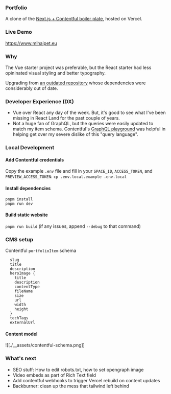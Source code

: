 ### Portfolio
A clone of the [Next.js + Contentful boiler plate](https://github.com/vercel/next.js/tree/canary/examples/cms-contentful), hosted on Vercel.

### Live Demo
https://www.mihaipet.eu

### Why
The Vue starter project was preferable, but the React starter had less opininated visual styling and better typography.

Upgrading from [an outdated repository](https://github.com/jericho1ne/react-portfolio) whose dependencies were considerably out of date.

### Developer Experience (DX)
- Vue over React any day of the week. But, it's good to see what I've been missing in React Land for the past couple of years.
- Not a huge fan of GraphQL, but the queries were easily updated to match my item schema. Contentful's [GraphQL playground](https://www.contentful.com/blog/graphql-tools-for-getting-started-with-contentful/#:~:text=1.%20Basic%20Contentful%20GraphQL%20API) was helpful in helping get over my severe dislike of this "query language".

### Local Development

#### Add Contentful credentials
Copy the example `.env` file and fill in your `SPACE_ID`, `ACCESS_TOKEN`, and `PREVIEW_ACCESS_TOKEN`:
`cp .env.local.example .env.local` 

#### Install dependencies
```
pnpm install
pnpm run dev
```

#### Build static website 
`pnpm run build` (if any issues, append `--debug` to that command)

### CMS setup

Contentful `portfolioItem` schema

```
  slug
  title
  description
  heroImage {
    title
    description
    contentType
    fileName
    size
    url
    width
    height
  }
  techTags
  externalUrl
```

#### Content model 

![[./__assets/contentful-schema.png]]


### What's next
- SEO stuff: How to edit robots.txt, how to set opengraph image
- Video embeds as part of Rich Text field
- Add contentful webhooks to trigger Vercel rebuild on content updates
- Backburner: clean up the mess that tailwind left behind
